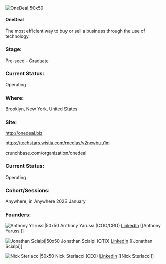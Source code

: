 

![OneDeal|50x50](https://apimg.techstars.com/profiles/1673639513290_205776.png)

#### OneDeal
The most efficient way to buy or sell a business through the use of technology.

### Stage: 
Pre-seed - Graduate 

### Current Status: 
Operating

### Where:
Brooklyn, New York, United States

### Site:
http://onedeal.biz

https://techstars.wistia.com/medias/v2nxwbuu1m

crunchbase.com/organization/onedeal

### Current Status: 
Operating

### Cohort/Sessions: 
Anywhere, in Anywhere 2023 January

### Founders: 

![Anthony Yarussi|50x50]() Anthony Yarussi (COO/CRO) [LinkedIn](https://linkedin.com/in/anthony-yarussi) [[Anthony Yarussi]]

![Jonathan Scialpi|50x50]() Jonathan Scialpi (CTO) [LinkedIn](https://linkedin.com/in/jonathanscialpi) [[Jonathan Scialpi]]

![Nick Sterlacci|50x50]() Nick Sterlacci (CEO) [LinkedIn](https://linkedin.com/in/nicksterlacci) [[Nick Sterlacci]]


